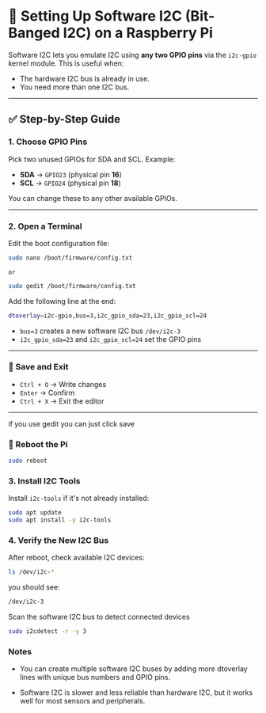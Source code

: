 # 🧪 Setting Up Software I2C (Bit-Banged I2C) on a Raspberry Pi

Software I2C lets you emulate I2C using **any two GPIO pins** via the `i2c-gpio` kernel module. This is useful when:

- The hardware I2C bus is already in use.
- You need more than one I2C bus.

---

## ✅ Step-by-Step Guide

### 1. Choose GPIO Pins

Pick two unused GPIOs for SDA and SCL. Example:

- **SDA** → `GPIO23` (physical pin **16**)  
- **SCL** → `GPIO24` (physical pin **18**)

You can change these to any other available GPIOs.

---

### 2. Open a Terminal

Edit the boot configuration file:

```bash
sudo nano /boot/firmware/config.txt
```
    or
```bash
sudo gedit /boot/firmware/config.txt
```

Add the following line at the end:
```bash
dtoverlay=i2c-gpio,bus=3,i2c_gpio_sda=23,i2c_gpio_scl=24
```
- `bus=3` creates a new software I2C bus `/dev/i2c-3`  
- `i2c_gpio_sda=23` and `i2c_gpio_scl=24` set the GPIO pins
---

### 💾 Save and Exit

- `Ctrl + O` → Write changes  
- `Enter` → Confirm  
- `Ctrl + X` → Exit the editor

---

if you use gedit you can just click save

### 🔁 Reboot the Pi

```bash
sudo reboot
```

### 3. Install I2C Tools

Install `i2c-tools` if it's not already installed:

```bash
sudo apt update
sudo apt install -y i2c-tools
```

### 4. Verify the New I2C Bus

After reboot, check available I2C devices:

```bash
ls /dev/i2c-*
```
you should see:
```bash
/dev/i2c-3
```
Scan the software I2C bus to detect connected devices
```bash
sudo i2cdetect -r -y 3
```

### Notes
- You can create multiple software I2C buses by adding more dtoverlay lines with unique bus numbers and GPIO pins.

- Software I2C is slower and less reliable than hardware I2C, but it works well for most sensors and peripherals.